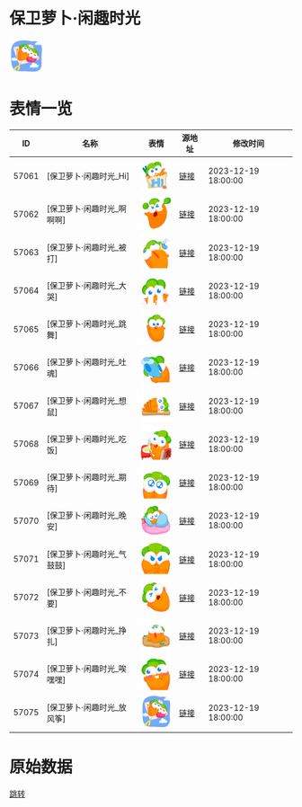 # 保卫萝卜·闲趣时光

<img src="./cover.png" height="60" alt="cover" />

# 表情一览

|ID|名称|表情|源地址|修改时间|
|----|----|----|----|----|
|57061|[保卫萝卜·闲趣时光_Hi]|<img src="./pic/057061_%5B保卫萝卜·闲趣时光_Hi%5D.png" height="60" alt="Hi"/>|[链接](https://i0.hdslb.com/bfs/garb/6f1cdb33b8b382cf53ee89bdb4e40ae40e47c58c.png)|2023-12-19 18:00:00|
|57062|[保卫萝卜·闲趣时光_啊啊啊]|<img src="./pic/057062_%5B保卫萝卜·闲趣时光_啊啊啊%5D.png" height="60" alt="啊啊啊"/>|[链接](https://i0.hdslb.com/bfs/garb/72e914f507a3afe81680ffd79c55c67c2407c471.png)|2023-12-19 18:00:00|
|57063|[保卫萝卜·闲趣时光_被打]|<img src="./pic/057063_%5B保卫萝卜·闲趣时光_被打%5D.png" height="60" alt="被打"/>|[链接](https://i0.hdslb.com/bfs/garb/5a645dbee248f09f65babc3efb7fdce2d06761d6.png)|2023-12-19 18:00:00|
|57064|[保卫萝卜·闲趣时光_大哭]|<img src="./pic/057064_%5B保卫萝卜·闲趣时光_大哭%5D.png" height="60" alt="大哭"/>|[链接](https://i0.hdslb.com/bfs/garb/69bd858bf74d856e0c2d887e68e09cb4b9f334ad.png)|2023-12-19 18:00:00|
|57065|[保卫萝卜·闲趣时光_跳舞]|<img src="./pic/057065_%5B保卫萝卜·闲趣时光_跳舞%5D.png" height="60" alt="跳舞"/>|[链接](https://i0.hdslb.com/bfs/garb/5c5344ca45da139076b3fd4806da60ff6c150f72.png)|2023-12-19 18:00:00|
|57066|[保卫萝卜·闲趣时光_吐魂]|<img src="./pic/057066_%5B保卫萝卜·闲趣时光_吐魂%5D.png" height="60" alt="吐魂"/>|[链接](https://i0.hdslb.com/bfs/garb/0be8750c97e43d2cda0a82ed6d4ebb60291710f4.png)|2023-12-19 18:00:00|
|57067|[保卫萝卜·闲趣时光_想鼠]|<img src="./pic/057067_%5B保卫萝卜·闲趣时光_想鼠%5D.png" height="60" alt="想鼠"/>|[链接](https://i0.hdslb.com/bfs/garb/dfc33b94efdd3a811daea93f1e3946c50c5a95c5.png)|2023-12-19 18:00:00|
|57068|[保卫萝卜·闲趣时光_吃饭]|<img src="./pic/057068_%5B保卫萝卜·闲趣时光_吃饭%5D.png" height="60" alt="吃饭"/>|[链接](https://i0.hdslb.com/bfs/garb/e3544218064e69e545b21d152a0df5861b48b8c2.png)|2023-12-19 18:00:00|
|57069|[保卫萝卜·闲趣时光_期待]|<img src="./pic/057069_%5B保卫萝卜·闲趣时光_期待%5D.png" height="60" alt="期待"/>|[链接](https://i0.hdslb.com/bfs/garb/3343a1d3419096e4dcbfb2e9b0e724f87f8322c1.png)|2023-12-19 18:00:00|
|57070|[保卫萝卜·闲趣时光_晚安]|<img src="./pic/057070_%5B保卫萝卜·闲趣时光_晚安%5D.png" height="60" alt="晚安"/>|[链接](https://i0.hdslb.com/bfs/garb/6ec1be4f46098daeb2e2978a25ae3f56c2818a0d.png)|2023-12-19 18:00:00|
|57071|[保卫萝卜·闲趣时光_气鼓鼓]|<img src="./pic/057071_%5B保卫萝卜·闲趣时光_气鼓鼓%5D.png" height="60" alt="气鼓鼓"/>|[链接](https://i0.hdslb.com/bfs/garb/49273a35cdb1bd7432533794c4ef7cf40bc9fe85.png)|2023-12-19 18:00:00|
|57072|[保卫萝卜·闲趣时光_不要]|<img src="./pic/057072_%5B保卫萝卜·闲趣时光_不要%5D.png" height="60" alt="不要"/>|[链接](https://i0.hdslb.com/bfs/garb/3496019abe38ef89e1bbe6146c126be256cc84bd.png)|2023-12-19 18:00:00|
|57073|[保卫萝卜·闲趣时光_挣扎]|<img src="./pic/057073_%5B保卫萝卜·闲趣时光_挣扎%5D.png" height="60" alt="挣扎"/>|[链接](https://i0.hdslb.com/bfs/garb/6c0afb73712e0b53c0f5a30c9941e78a18b6d3f5.png)|2023-12-19 18:00:00|
|57074|[保卫萝卜·闲趣时光_唉嘿嘿]|<img src="./pic/057074_%5B保卫萝卜·闲趣时光_唉嘿嘿%5D.png" height="60" alt="唉嘿嘿"/>|[链接](https://i0.hdslb.com/bfs/garb/d62914766a11cedc59ecc59ed37ec130d50ddcda.png)|2023-12-19 18:00:00|
|57075|[保卫萝卜·闲趣时光_放风筝]|<img src="./pic/057075_%5B保卫萝卜·闲趣时光_放风筝%5D.png" height="60" alt="放风筝"/>|[链接](https://i0.hdslb.com/bfs/garb/c83890b68d5f690164aefc778f524aa8384beca6.png)|2023-12-19 18:00:00|

# 原始数据

[跳转](./raw.json)

